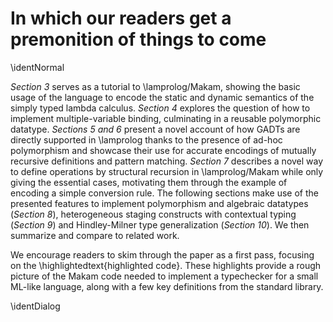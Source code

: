 # In which our readers get a premonition of things to come

\identNormal

*Section 3* serves as a tutorial to \lamprolog/Makam, showing the basic usage of the language to
encode the static and dynamic semantics of the simply typed lambda calculus. *Section 4* explores
the question of how to implement multiple-variable binding, culminating in a reusable polymorphic
datatype. *Sections 5 and 6* present a novel account of how GADTs are directly supported in
\lamprolog thanks to the presence of ad-hoc polymorphism and showcase their use for accurate
encodings of mutually recursive definitions and pattern matching.  *Section 7* describes a novel way
to define operations by structural recursion in \lamprolog/Makam while only giving the essential
cases, motivating them through the example of encoding a simple conversion rule. The following
sections make use of the presented features to implement polymorphism and algebraic datatypes
(*Section 8*), heterogeneous staging constructs with contextual typing (*Section 9*) and
Hindley-Milner type generalization (*Section 10*). We then summarize and compare to related work.

We encourage readers to skim through the paper as a first pass, focusing on the
\highlightedtext{highlighted code}. These highlights provide a rough picture of the Makam code
needed to implement a typechecker for a small ML-like language, along with a few key definitions
from the standard library.

\identDialog
